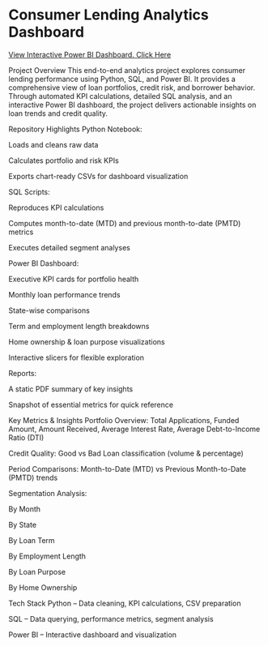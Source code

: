 # Consumer Lending Analytics Dashboard

[View Interactive Power BI Dashboard. Click Here](https://app.powerbi.com/view?r=eyJrIjoiMWNhZDMyOGYtYzM5Zi00ZDBhLWJkYzktZTQ4OWNlOTAxOWU5IiwidCI6ImRhNWM1MDFjLTBhMjQtNDNmNy04MWRmLTViNDcyZjA3ZjI2OSJ9)

Project Overview
This end-to-end analytics project explores consumer lending performance using Python, SQL, and Power BI. It provides a comprehensive view of loan portfolios, credit risk, and borrower behavior. Through automated KPI calculations, detailed SQL analysis, and an interactive Power BI dashboard, the project delivers actionable insights on loan trends and credit quality.

Repository Highlights
Python Notebook:

Loads and cleans raw data

Calculates portfolio and risk KPIs

Exports chart-ready CSVs for dashboard visualization

SQL Scripts:

Reproduces KPI calculations

Computes month-to-date (MTD) and previous month-to-date (PMTD) metrics

Executes detailed segment analyses

Power BI Dashboard:

Executive KPI cards for portfolio health

Monthly loan performance trends

State-wise comparisons

Term and employment length breakdowns

Home ownership & loan purpose visualizations

Interactive slicers for flexible exploration

Reports:

A static PDF summary of key insights

Snapshot of essential metrics for quick reference

Key Metrics & Insights
Portfolio Overview: Total Applications, Funded Amount, Amount Received, Average Interest Rate, Average Debt-to-Income Ratio (DTI)

Credit Quality: Good vs Bad Loan classification (volume & percentage)

Period Comparisons: Month-to-Date (MTD) vs Previous Month-to-Date (PMTD) trends

Segmentation Analysis:

By Month

By State

By Loan Term

By Employment Length

By Loan Purpose

By Home Ownership

Tech Stack
Python – Data cleaning, KPI calculations, CSV preparation

SQL – Data querying, performance metrics, segment analysis

Power BI – Interactive dashboard and visualization
